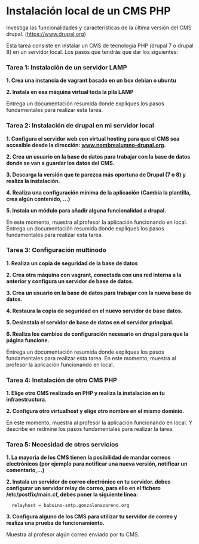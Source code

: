 # Instalación local de un CMS PHP

Investiga las funcionalidades y características de la última versión del CMS drupal. (https://www.drupal.org)

Esta tarea consiste en instalar un CMS de tecnología PHP (drupal 7 o drupal 8) en un servidor local. Los pasos que tendrás que dar los siguientes:
### **Tarea 1: Instalación de un servidor LAMP**

**1. Crea una instancia de vagrant basado en un box debian o ubuntu**

**2. Instala en esa máquina virtual toda la pila LAMP**

Entrega un documentación resumida donde expliques los pasos fundamentales para realizar esta tarea.



### Tarea 2: Instalación de drupal en mi servidor local

**1. Configura el servidor web con virtual hosting para que el CMS sea accesible desde la dirección: www.nombrealumno-drupal.org.**

**2. Crea un usuario en la base de datos para trabajar con la base de datos donde se van a guardar los datos del CMS.**

**3. Descarga la versión que te parezca más oportuna de Drupal (7 o 8) y realiza la instalación.**

**4. Realiza una configuración mínima de la aplicación (Cambia la plantilla, crea algún contenido, …)**

**5. Instala un módulo para añadir alguna funcionalidad a drupal.**


En este momento, muestra al profesor la aplicación funcionando en local. Entrega un documentación resumida donde expliques los pasos fundamentales para realizar esta tarea.



### Tarea 3: Configuración multinodo

**1. Realiza un copia de seguridad de la base de datos**

**2. Crea otra máquina con vagrant, conectada con una red interna a la anterior y configura un servidor de base de datos.**

**3. Crea un usuario en la base de datos para trabajar con la nueva base de datos.**

**4. Restaura la copia de seguridad en el nuevo servidor de base datos.**

**5. Desinstala el servidor de base de datos en el servidor principal.**

**6. Realiza los cambios de configuración necesario en drupal para que la página funcione.**

Entrega un documentación resumida donde expliques los pasos fundamentales para realizar esta tarea. En este momento, muestra al profesor la aplicación funcionando en local.



### Tarea 4: Instalación de otro CMS PHP

**1. Elige otro CMS realizado en PHP y realiza la instalación en tu infraestructura.**

**2. Configura otro virtualhost y elige otro nombre en el mismo dominio.**

En este momento, muestra al profesor la aplicación funcionando en local. Y describe en redmine los pasos fundamentales para realizar la tarea.



### Tarea 5: Necesidad de otros servicios

**1. La mayoría de los CMS tienen la posibilidad de mandar correos electrónicos (por ejemplo para notificar una nueva versión, notificar un comentario,…)**

**2. Instala un servidor de correo electrónico en tu servidor. debes configurar un servidor relay de correo, para ello en el fichero /etc/postfix/main.cf, debes poner la siguiente línea:**

      relayhost = babuino-smtp.gonzalonazareno.org


**3. Configura alguno de los CMS para utilizar tu servidor de correo y realiza una prueba de funcionamiento.**

Muestra al profesor algún correo enviado por tu CMS.

